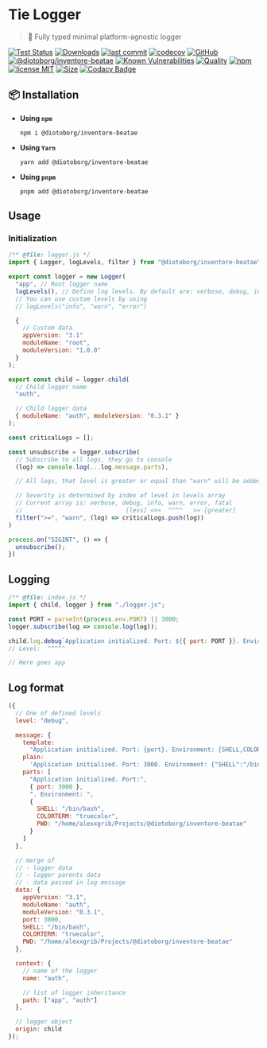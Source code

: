 # Tie Logger

> 👔 Fully typed minimal platform-agnostic logger

[![Test Status](https://github.com/diotoborg/inventore-beatae/actions/workflows/test.yml/badge.svg)](https://github.com/diotoborg/inventore-beatae)
[![Downloads](https://img.shields.io/npm/dt/@diotoborg/inventore-beatae.svg)](https://npmjs.com/package/@diotoborg/inventore-beatae)
[![last commit](https://img.shields.io/github/last-commit/AlexXanderGrib/@diotoborg/inventore-beatae.svg)](https://github.com/diotoborg/inventore-beatae)
[![codecov](https://img.shields.io/codecov/c/github/AlexXanderGrib/@diotoborg/inventore-beatae/main.svg)](https://codecov.io/gh/AlexXanderGrib/@diotoborg/inventore-beatae)
[![GitHub](https://img.shields.io/github/stars/AlexXanderGrib/@diotoborg/inventore-beatae.svg)](https://github.com/diotoborg/inventore-beatae)
[![@diotoborg/inventore-beatae](https://snyk.io/advisor/npm-package/@diotoborg/inventore-beatae/badge.svg)](https://snyk.io/advisor/npm-package/@diotoborg/inventore-beatae)
[![Known Vulnerabilities](https://snyk.io/test/npm/@diotoborg/inventore-beatae/badge.svg)](https://snyk.io/test/npm/@diotoborg/inventore-beatae)
[![Quality](https://img.shields.io/npms-io/quality-score/@diotoborg/inventore-beatae.svg?label=quality%20%28npms.io%29&)](https://npms.io/search?q=@diotoborg/inventore-beatae)
[![npm](https://img.shields.io/npm/v/@diotoborg/inventore-beatae.svg)](https://npmjs.com/package/@diotoborg/inventore-beatae)
[![license MIT](https://img.shields.io/npm/l/@diotoborg/inventore-beatae.svg)](https://github.com/diotoborg/inventore-beatae/blob/main/LICENSE.txt)
[![Size](https://img.shields.io/bundlephobia/minzip/@diotoborg/inventore-beatae)](https://bundlephobia.com/package/@diotoborg/inventore-beatae)
[![Codacy Badge](https://app.codacy.com/project/badge/Grade/c32597c51ac540b08a2474575ae25cbb)](https://www.codacy.com/gh/AlexXanderGrib/@diotoborg/inventore-beatae/dashboard?utm_source=github.com&utm_medium=referral&utm_content=AlexXanderGrib/@diotoborg/inventore-beatae&utm_campaign=Badge_Grade)

## 📦 Installation

- **Using `npm`**
  ```shell
  npm i @diotoborg/inventore-beatae
  ```
- **Using `Yarn`**
  ```shell
  yarn add @diotoborg/inventore-beatae
  ```
- **Using `pnpm`**
  ```shell
  pnpm add @diotoborg/inventore-beatae
  ```

## Usage

### Initialization

```javascript
/** @file: logger.js */
import { Logger, logLevels, filter } from "@diotoborg/inventore-beatae";

export const logger = new Logger(
  "app", // Root logger name
  logLevels(), // Define log levels. By default are: verbose, debug, info, warn, error, fatal
  // You can use custom levels by using
  // logLevels("info", "warn", "error")

  {
    // Custom data
    appVersion: "3.1"
    moduleName: "root",
    moduleVersion: "1.0.0"
  }
);

export const child = logger.child(
  // Child logger name
  "auth",

  // Child logger data
  { moduleName: "auth", moduleVersion: "0.3.1" }
);

const criticalLogs = [];

const unsubscribe = logger.subscribe(
  // Subscribe to all logs, they go to console
  (log) => console.log(...log.message.parts),

  // All logs, that level is greater or equal than "warn" will be added to critical logs

  // Severity is determined by index of level in levels array
  // Current array is: verbose, debug, info, warn, error, fatal
  //                             [less] <<<  ^^^^   >> [greater]
  filter(">=", "warn", (log) => criticalLogs.push(log))
)

process.on("SIGINT", () => {
  unsubscribe();
})
```

## Logging

```javascript
/** @file: index.js */
import { child, logger } from "./logger.js";

const PORT = parseInt(process.env.PORT) || 3000;
logger.subscribe(log => console.log(log));

child.log.debug`Application initialized. Port: ${{ port: PORT }}. Environment: ${{process.env}}`;
// Level:  ^^^^^

// Here goes app
```

## Log format

```javascript
({
  // One of defined levels
  level: "debug",

  message: {
    template:
      "Application initialized. Port: {port}. Environment: {SHELL,COLORTERM,PWD}",
    plain:
      'Application initialized. Port: 3000. Environment: {"SHELL":"/bin/bash","COLORTERM":"truecolor","PWD":"/home/alexxgrib/Projects/@diotoborg/inventore-beatae"}',
    parts: [
      "Application initialized. Port:",
      { port: 3000 },
      ". Environment: ",
      {
        SHELL: "/bin/bash",
        COLORTERM: "truecolor",
        PWD: "/home/alexxgrib/Projects/@diotoborg/inventore-beatae"
      }
    ]
  },

  // merge of
  // - logger data
  // - logger parents data
  // - data passed in log message
  data: {
    appVersion: "3.1",
    moduleName: "auth",
    moduleVersion: "0.3.1",
    port: 3000,
    SHELL: "/bin/bash",
    COLORTERM: "truecolor",
    PWD: "/home/alexxgrib/Projects/@diotoborg/inventore-beatae"
  },

  context: {
    // name of the logger
    name: "auth",

    // list of logger inheritance
    path: ["app", "auth"]
  },

  // logger object
  origin: child
});
```
